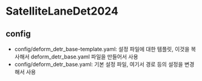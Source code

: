 # SatelliteLaneDet2024

## config

- config/deform_detr_base-template.yaml: 설정 파일에 대한 템플릿, 이것을 복사해서 deform_detr_base.yaml 파일을 만들어서 사용
- config/deform_detr_base.yaml: 기본 설정 파일, 여기서 경로 등의 설정을 변경해서 사용
